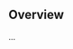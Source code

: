 <!-- Note: Please must use one of our issue templates to file an issue! 🛑 -->
<!-- 👉 https://github.com/JoshuaKGoldberg/docusaurus-plugin-konamimojisplosion/issues/new/choose 👈 -->
<!-- **Issues that should have been filed with a template will be closed without action, and we will ask you to use a template.** -->

<!-- This blank issue template is only for issues that don't fit any of the templates. -->

## Overview

...
